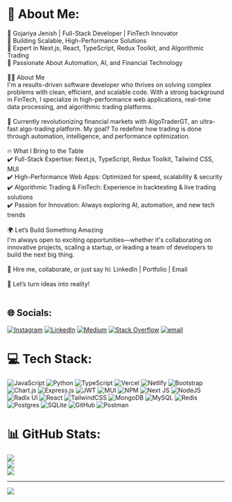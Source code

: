 # 💫 About Me:
🚀 Gojariya Jenish | Full-Stack Developer | FinTech Innovator<br>🔹 Building Scalable, High-Performance Solutions<br>🔹 Expert in Next.js, React, TypeScript, Redux Toolkit, and Algorithmic Trading<br>🔹 Passionate About Automation, AI, and Financial Technology<br><br>👨‍💻 About Me<br>I'm a results-driven software developer who thrives on solving complex problems with clean, efficient, and scalable code. With a strong background in FinTech, I specialize in high-performance web applications, real-time data processing, and algorithmic trading platforms.<br><br>🚀 Currently revolutionizing financial markets with AlgoTraderGT, an ultra-fast algo-trading platform. My goal? To redefine how trading is done through automation, intelligence, and performance optimization.<br><br>🔥 What I Bring to the Table<br>✔️ Full-Stack Expertise: Next.js, TypeScript, Redux Toolkit, Tailwind CSS, MUI<br>✔️ High-Performance Web Apps: Optimized for speed, scalability & security<br>✔️ Algorithmic Trading & FinTech: Experience in backtesting & live trading solutions<br>✔️ Passion for Innovation: Always exploring AI, automation, and new tech trends<br><br>🌍 Let’s Build Something Amazing<br>I'm always open to exciting opportunities—whether it's collaborating on innovative projects, scaling a startup, or leading a team of developers to build the next big thing.<br><br>📩 Hire me, collaborate, or just say hi: LinkedIn | Portfolio | Email<br><br>🚀 Let’s turn ideas into reality!<br><br>


## 🌐 Socials:
[![Instagram](https://img.shields.io/badge/Instagram-%23E4405F.svg?logo=Instagram&logoColor=white)](https://instagram.com/jenish_gojariya) [![LinkedIn](https://img.shields.io/badge/LinkedIn-%230077B5.svg?logo=linkedin&logoColor=white)](https://linkedin.com/in/jenish-gojariya-37a74a222) [![Medium](https://img.shields.io/badge/Medium-12100E?logo=medium&logoColor=white)](https://medium.com/@Jenishgojariya) [![Stack Overflow](https://img.shields.io/badge/-Stackoverflow-FE7A16?logo=stack-overflow&logoColor=white)](https://stackoverflow.com/users/21919102) [![email](https://img.shields.io/badge/Email-D14836?logo=gmail&logoColor=white)](mailto:jenishgojariya@gmail.com) 

# 💻 Tech Stack:
![JavaScript](https://img.shields.io/badge/javascript-%23323330.svg?style=for-the-badge&logo=javascript&logoColor=%23F7DF1E) ![Python](https://img.shields.io/badge/python-3670A0?style=for-the-badge&logo=python&logoColor=ffdd54) ![TypeScript](https://img.shields.io/badge/typescript-%23007ACC.svg?style=for-the-badge&logo=typescript&logoColor=white) ![Vercel](https://img.shields.io/badge/vercel-%23000000.svg?style=for-the-badge&logo=vercel&logoColor=white) ![Netlify](https://img.shields.io/badge/netlify-%23000000.svg?style=for-the-badge&logo=netlify&logoColor=#00C7B7) ![Bootstrap](https://img.shields.io/badge/bootstrap-%238511FA.svg?style=for-the-badge&logo=bootstrap&logoColor=white) ![Chart.js](https://img.shields.io/badge/chart.js-F5788D.svg?style=for-the-badge&logo=chart.js&logoColor=white) ![Express.js](https://img.shields.io/badge/express.js-%23404d59.svg?style=for-the-badge&logo=express&logoColor=%2361DAFB) ![JWT](https://img.shields.io/badge/JWT-black?style=for-the-badge&logo=JSON%20web%20tokens) ![MUI](https://img.shields.io/badge/MUI-%230081CB.svg?style=for-the-badge&logo=mui&logoColor=white) ![NPM](https://img.shields.io/badge/NPM-%23CB3837.svg?style=for-the-badge&logo=npm&logoColor=white) ![Next JS](https://img.shields.io/badge/Next-black?style=for-the-badge&logo=next.js&logoColor=white) ![NodeJS](https://img.shields.io/badge/node.js-6DA55F?style=for-the-badge&logo=node.js&logoColor=white) ![Radix UI](https://img.shields.io/badge/radix%20ui-161618.svg?style=for-the-badge&logo=radix-ui&logoColor=white) ![React](https://img.shields.io/badge/react-%2320232a.svg?style=for-the-badge&logo=react&logoColor=%2361DAFB) ![TailwindCSS](https://img.shields.io/badge/tailwindcss-%2338B2AC.svg?style=for-the-badge&logo=tailwind-css&logoColor=white) ![MongoDB](https://img.shields.io/badge/MongoDB-%234ea94b.svg?style=for-the-badge&logo=mongodb&logoColor=white) ![MySQL](https://img.shields.io/badge/mysql-4479A1.svg?style=for-the-badge&logo=mysql&logoColor=white) ![Redis](https://img.shields.io/badge/redis-%23DD0031.svg?style=for-the-badge&logo=redis&logoColor=white) ![Postgres](https://img.shields.io/badge/postgres-%23316192.svg?style=for-the-badge&logo=postgresql&logoColor=white) ![SQLite](https://img.shields.io/badge/sqlite-%2307405e.svg?style=for-the-badge&logo=sqlite&logoColor=white) ![GitHub](https://img.shields.io/badge/github-%23121011.svg?style=for-the-badge&logo=github&logoColor=white) ![Postman](https://img.shields.io/badge/Postman-FF6C37?style=for-the-badge&logo=postman&logoColor=white)
# 📊 GitHub Stats:
![](https://github-readme-stats.vercel.app/api?username=jenishgojariya&theme=dark&hide_border=false&include_all_commits=true&count_private=true)<br/>
![](https://github-readme-streak-stats.herokuapp.com/?user=jenishgojariya&theme=dark&hide_border=false)<br/>
![](https://github-readme-stats.vercel.app/api/top-langs/?username=jenishgojariya&theme=dark&hide_border=false&include_all_commits=true&count_private=true&layout=compact)

---
[![](https://visitcount.itsvg.in/api?id=jenishgojariya&icon=0&color=0)](https://visitcount.itsvg.in)

<!-- Proudly created with GPRM ( https://gprm.itsvg.in ) -->
